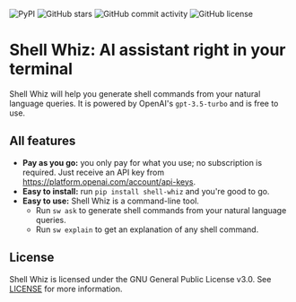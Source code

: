 ![PyPI](https://img.shields.io/pypi/v/shell-whiz)
![GitHub stars](https://img.shields.io/github/stars/beimzhan/shell-whiz)
![GitHub commit activity](https://img.shields.io/github/commit-activity/m/beimzhan/shell-whiz)
![GitHub license](https://img.shields.io/github/license/beimzhan/shell-whiz)

# Shell Whiz: AI assistant right in your terminal

Shell Whiz will help you generate shell commands from your natural language queries. It is powered by OpenAI's `gpt-3.5-turbo` and is free to use.

## All features
- **Pay as you go:** you only pay for what you use; no subscription is required. Just receive an API key from https://platform.openai.com/account/api-keys.
- **Easy to install:** run `pip install shell-whiz` and you're good to go.
- **Easy to use:** Shell Whiz is a command-line tool.
    - Run `sw ask` to generate shell commands from your natural language queries.
    - Run `sw explain` to get an explanation of any shell command.

## License
Shell Whiz is licensed under the GNU General Public License v3.0. See [LICENSE](LICENSE) for more information.
